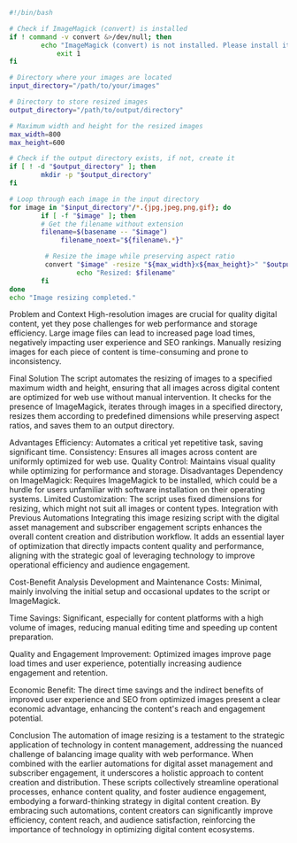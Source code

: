 ```bash
#!/bin/bash

# Check if ImageMagick (convert) is installed
if ! command -v convert &>/dev/null; then
	    echo "ImageMagick (convert) is not installed. Please install it first."
	        exit 1
fi

# Directory where your images are located
input_directory="/path/to/your/images"

# Directory to store resized images
output_directory="/path/to/output/directory"

# Maximum width and height for the resized images
max_width=800
max_height=600

# Check if the output directory exists, if not, create it
if [ ! -d "$output_directory" ]; then
	    mkdir -p "$output_directory"
fi

# Loop through each image in the input directory
for image in "$input_directory"/*.{jpg,jpeg,png,gif}; do
	    if [ -f "$image" ]; then
		# Get the filename without extension
		filename=$(basename -- "$image")
	         filename_noext="${filename%.*}"

		 # Resize the image while preserving aspect ratio
		 convert "$image" -resize "${max_width}x${max_height}>" "$output_directory/$filename_noext.jpg"
		         echo "Resized: $filename"
		fi
done
echo "Image resizing completed."
```

Problem and Context
High-resolution images are crucial for quality digital content, yet they pose challenges for web performance and storage efficiency. Large image files can lead to increased page load times, negatively impacting user experience and SEO rankings. Manually resizing images for each piece of content is time-consuming and prone to inconsistency.

Final Solution
The script automates the resizing of images to a specified maximum width and height, ensuring that all images across digital content are optimized for web use without manual intervention. It checks for the presence of ImageMagick, iterates through images in a specified directory, resizes them according to predefined dimensions while preserving aspect ratios, and saves them to an output directory.

Advantages
Efficiency: Automates a critical yet repetitive task, saving significant time.
Consistency: Ensures all images across content are uniformly optimized for web use.
Quality Control: Maintains visual quality while optimizing for performance and storage.
Disadvantages
Dependency on ImageMagick: Requires ImageMagick to be installed, which could be a hurdle for users unfamiliar with software installation on their operating systems.
Limited Customization: The script uses fixed dimensions for resizing, which might not suit all images or content types.
Integration with Previous Automations
Integrating this image resizing script with the digital asset management and subscriber engagement scripts enhances the overall content creation and distribution workflow. It adds an essential layer of optimization that directly impacts content quality and performance, aligning with the strategic goal of leveraging technology to improve operational efficiency and audience engagement.

Cost-Benefit Analysis
Development and Maintenance Costs: Minimal, mainly involving the initial setup and occasional updates to the script or ImageMagick.

Time Savings: Significant, especially for content platforms with a high volume of images, reducing manual editing time and speeding up content preparation.

Quality and Engagement Improvement: Optimized images improve page load times and user experience, potentially increasing audience engagement and retention.

Economic Benefit: The direct time savings and the indirect benefits of improved user experience and SEO from optimized images present a clear economic advantage, enhancing the content's reach and engagement potential.

Conclusion
The automation of image resizing is a testament to the strategic application of technology in content management, addressing the nuanced challenge of balancing image quality with web performance. When combined with the earlier automations for digital asset management and subscriber engagement, it underscores a holistic approach to content creation and distribution. These scripts collectively streamline operational processes, enhance content quality, and foster audience engagement, embodying a forward-thinking strategy in digital content creation. By embracing such automations, content creators can significantly improve efficiency, content reach, and audience satisfaction, reinforcing the importance of technology in optimizing digital content ecosystems.
